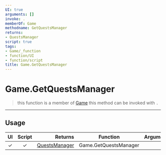```yaml
---
UI: true
arguments: []
invoke: .
memberOf: Game
methodname: GetQuestsManager
returns:
- QuestsManager
script: true
tags:
- Game/_function
- function/UI
- function/script
title: Game.GetQuestsManager
---
```

# Game.GetQuestsManager
> this function is a member of [Game](civ-6/lua/Game.md)
> this method can be invoked with `.`
-----
## Usage
|  UI | Script | Returns | Function | Arguments |
|:---:|:------:|-------:|:--------:|:---------|
|✓|✓|[QuestsManager](civ-6/lua/QuestsManager.md)|Game.GetQuestsManager||
